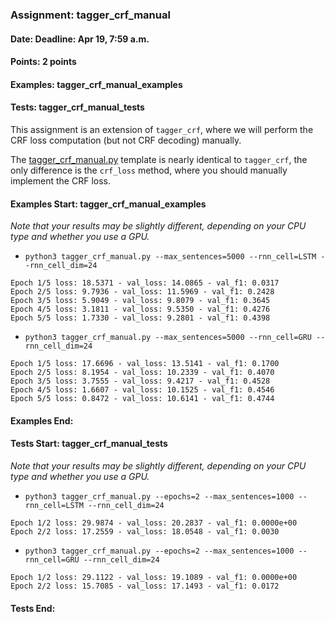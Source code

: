 ### Assignment: tagger_crf_manual
#### Date: Deadline: Apr 19, 7:59 a.m.
#### Points: 2 points
#### Examples: tagger_crf_manual_examples
#### Tests: tagger_crf_manual_tests

This assignment is an extension of `tagger_crf`, where we will perform the CRF
loss computation (but not CRF decoding) manually.

The [tagger_crf_manual.py](https://github.com/ufal/npfl114/tree/past-2122/labs/08/tagger_crf_manual.py)
template is nearly identical to `tagger_crf`, the only difference is the
`crf_loss` method, where you should manually implement the CRF loss.

#### Examples Start: tagger_crf_manual_examples
_Note that your results may be slightly different, depending on your CPU type and whether you use a GPU._
- `python3 tagger_crf_manual.py --max_sentences=5000 --rnn_cell=LSTM --rnn_cell_dim=24`
```
Epoch 1/5 loss: 18.5371 - val_loss: 14.0865 - val_f1: 0.0317
Epoch 2/5 loss: 9.7936 - val_loss: 11.5969 - val_f1: 0.2428
Epoch 3/5 loss: 5.9049 - val_loss: 9.8079 - val_f1: 0.3645
Epoch 4/5 loss: 3.1811 - val_loss: 9.5350 - val_f1: 0.4276
Epoch 5/5 loss: 1.7330 - val_loss: 9.2801 - val_f1: 0.4398
```
- `python3 tagger_crf_manual.py --max_sentences=5000 --rnn_cell=GRU --rnn_cell_dim=24`
```
Epoch 1/5 loss: 17.6696 - val_loss: 13.5141 - val_f1: 0.1700
Epoch 2/5 loss: 8.1954 - val_loss: 10.2339 - val_f1: 0.4070
Epoch 3/5 loss: 3.7555 - val_loss: 9.4217 - val_f1: 0.4528
Epoch 4/5 loss: 1.6607 - val_loss: 10.1525 - val_f1: 0.4546
Epoch 5/5 loss: 0.8472 - val_loss: 10.6141 - val_f1: 0.4744
```
#### Examples End:
#### Tests Start: tagger_crf_manual_tests
_Note that your results may be slightly different, depending on your CPU type and whether you use a GPU._
- `python3 tagger_crf_manual.py --epochs=2 --max_sentences=1000 --rnn_cell=LSTM --rnn_cell_dim=24`
```
Epoch 1/2 loss: 29.9874 - val_loss: 20.2837 - val_f1: 0.0000e+00
Epoch 2/2 loss: 17.2559 - val_loss: 18.0548 - val_f1: 0.0030
```
- `python3 tagger_crf_manual.py --epochs=2 --max_sentences=1000 --rnn_cell=GRU --rnn_cell_dim=24`
```
Epoch 1/2 loss: 29.1122 - val_loss: 19.1089 - val_f1: 0.0000e+00
Epoch 2/2 loss: 15.7085 - val_loss: 17.1493 - val_f1: 0.0172
```
#### Tests End:
